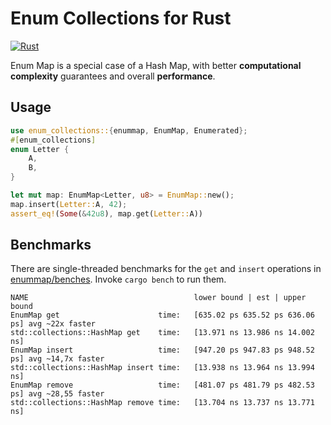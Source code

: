 # Enum Collections for Rust
[![Rust](https://github.com/Pscheidl/enum-map/actions/workflows/rust.yml/badge.svg)](https://github.com/Pscheidl/enum-map/actions/workflows/rust.yml)

Enum Map is a special case of a Hash Map, with better **computational complexity** guarantees and overall **performance**.

## Usage

```rust
use enum_collections::{enummap, EnumMap, Enumerated};
#[enum_collections]
enum Letter {
    A,
    B,
}

let mut map: EnumMap<Letter, u8> = EnumMap::new();
map.insert(Letter::A, 42);
assert_eq!(Some(&42u8), map.get(Letter::A))
```

## Benchmarks

There are single-threaded benchmarks for the `get` and `insert` operations in [enummap/benches](enummap/benches/). Invoke `cargo bench` to run them.

```
NAME                                     lower bound | est | upper bound
EnumMap get                      time:   [635.02 ps 635.52 ps 636.06 ps] avg ~22x faster
std::collections::HashMap get    time:   [13.971 ns 13.986 ns 14.002 ns]
EnumMap insert                   time:   [947.20 ps 947.83 ps 948.52 ps] avg ~14,7x faster
std::collections::HashMap insert time:   [13.938 ns 13.964 ns 13.994 ns]
EnumMap remove                   time:   [481.07 ps 481.79 ps 482.53 ps] avg ~28,55 faster
std::collections::HashMap remove time:   [13.704 ns 13.737 ns 13.771 ns]
```
